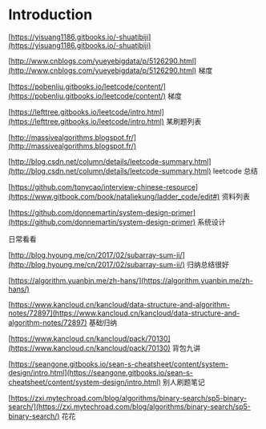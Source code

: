# Introduction

[https://yisuang1186.gitbooks.io/-shuatibiji](https://yisuang1186.gitbooks.io/-shuatibiji)

[http://www.cnblogs.com/yueyebigdata/p/5126290.html](http://www.cnblogs.com/yueyebigdata/p/5126290.html) 梯度

[https://pobenliu.gitbooks.io/leetcode/content/](https://pobenliu.gitbooks.io/leetcode/content/) 梯度

[https://lefttree.gitbooks.io/leetcode/intro.html](https://lefttree.gitbooks.io/leetcode/intro.html) 某刷题列表

[http://massivealgorithms.blogspot.fr/](http://massivealgorithms.blogspot.fr/)

[http://blog.csdn.net/column/details/leetcode-summary.html](http://blog.csdn.net/column/details/leetcode-summary.html) leetcode 总结

[https://github.com/tonycao/interview-chinese-resource](https://www.gitbook.com/book/nataliekung/ladder_code/edit#) 资料列表

[https://github.com/donnemartin/system-design-primer](https://github.com/donnemartin/system-design-primer) 系统设计

日常看看

[http://blog.hyoung.me/cn/2017/02/subarray-sum-ii/](http://blog.hyoung.me/cn/2017/02/subarray-sum-ii/) 归纳总结很好

[https://algorithm.yuanbin.me/zh-hans/](https://algorithm.yuanbin.me/zh-hans/)

[https://www.kancloud.cn/kancloud/data-structure-and-algorithm-notes/72897](https://www.kancloud.cn/kancloud/data-structure-and-algorithm-notes/72897) 基础归纳

[https://www.kancloud.cn/kancloud/pack/70130](https://www.kancloud.cn/kancloud/pack/70130) 背包九讲

[https://seangone.gitbooks.io/sean-s-cheatsheet/content/system-design/intro.html](https://seangone.gitbooks.io/sean-s-cheatsheet/content/system-design/intro.html) 别人刷题笔记

[https://zxi.mytechroad.com/blog/algorithms/binary-search/sp5-binary-search/](https://zxi.mytechroad.com/blog/algorithms/binary-search/sp5-binary-search/) 花花

